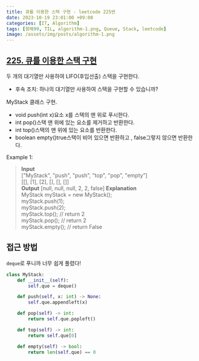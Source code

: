 ```yaml
---
title: 큐를 이용한 스택 구현 - leetcode 225번
date: 2023-10-19 23:01:00 +09:00
categories: [IT, Algorithm]
tags: [항해99, TIL, algorithm-1.png, Queue, Stack, leetcode]
image: /assets/img/posts/algorithm-1.png
---
```


## [225. 큐를 이용한 스택 구현](https://leetcode.com/problems/implement-stack-using-queues/description/)

두 개의 대기열만 사용하여 LIFO(후입선출) 스택을 구현한다. 
+ 후속 조치: 하나의 대기열만 사용하여 스택을 구현할 수 있습니까?

MyStack 클래스 구현.
+ void push(int x)요소 x를 스택의 맨 위로 푸시한다.
+ int pop()스택 맨 위에 있는 요소를 제거하고 반환한다.
+ int top()스택의 맨 위에 있는 요소를 반환한다.
+ boolean empty()true스택이 비어 있으면 반환하고 , false그렇지 않으면 반환한다.


Example 1:
> **Input**     
["MyStack", "push", "push", "top", "pop", "empty"]     
[[], [1], [2], [], [], []]      
> **Output**
[null, null, null, 2, 2, false]
> **Explanation**     
MyStack myStack = new MyStack();     
myStack.push(1);     
myStack.push(2);     
myStack.top(); // return 2     
myStack.pop(); // return 2     
myStack.empty(); // return False     

## 접근 방법
`deque`로 푸니까 너무 쉽게 풀렸다!

```python
class MyStack:
    def __init__(self):
        self.que = deque()

    def push(self, x: int) -> None:
        self.que.appendleft(x)

    def pop(self) -> int:
        return self.que.popleft()

    def top(self) -> int:
        return self.que[0]

    def empty(self) -> bool:
        return len(self.que) == 0
```